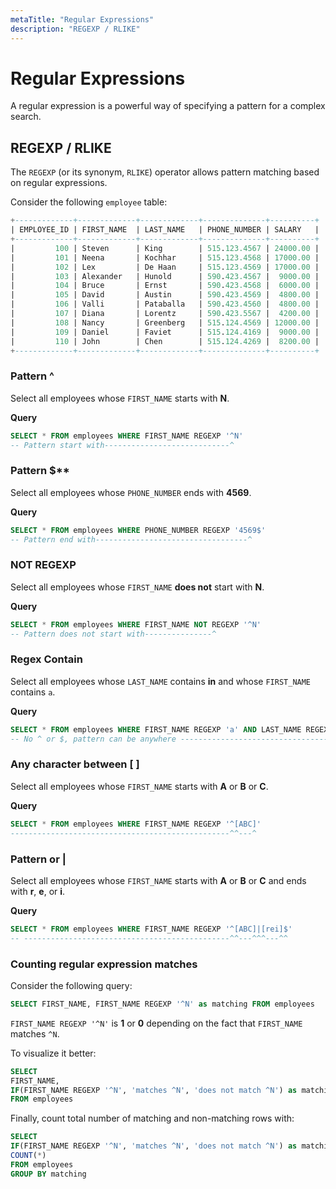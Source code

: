 ```yaml
---
metaTitle: "Regular Expressions"
description: "REGEXP / RLIKE"
---
```


# Regular Expressions


A regular expression is a powerful way of specifying a pattern for a complex search.



## REGEXP / RLIKE


The `REGEXP` (or its synonym, `RLIKE`) operator allows pattern matching based on regular expressions.

Consider the following `employee` table:

```sql
+-------------+-------------+-------------+--------------+----------+
| EMPLOYEE_ID | FIRST_NAME  | LAST_NAME   | PHONE_NUMBER | SALARY   |
+-------------+-------------+-------------+--------------+----------+
|         100 | Steven      | King        | 515.123.4567 | 24000.00 |
|         101 | Neena       | Kochhar     | 515.123.4568 | 17000.00 |
|         102 | Lex         | De Haan     | 515.123.4569 | 17000.00 |
|         103 | Alexander   | Hunold      | 590.423.4567 |  9000.00 |
|         104 | Bruce       | Ernst       | 590.423.4568 |  6000.00 |
|         105 | David       | Austin      | 590.423.4569 |  4800.00 |
|         106 | Valli       | Pataballa   | 590.423.4560 |  4800.00 |
|         107 | Diana       | Lorentz     | 590.423.5567 |  4200.00 |
|         108 | Nancy       | Greenberg   | 515.124.4569 | 12000.00 |
|         109 | Daniel      | Faviet      | 515.124.4169 |  9000.00 |
|         110 | John        | Chen        | 515.124.4269 |  8200.00 |
+-------------+-------------+-------------+--------------+----------+

```

### Pattern ^

Select all employees whose `FIRST_NAME` starts with **N**.

**Query**

```sql
SELECT * FROM employees WHERE FIRST_NAME REGEXP '^N'
-- Pattern start with----------------------------^

```

### Pattern $**

Select all employees whose `PHONE_NUMBER` ends with **4569**.

**Query**

```sql
SELECT * FROM employees WHERE PHONE_NUMBER REGEXP '4569$'
-- Pattern end with----------------------------------^

```

### NOT REGEXP

Select all employees whose `FIRST_NAME` **does not** start with **N**.

**Query**

```sql
SELECT * FROM employees WHERE FIRST_NAME NOT REGEXP '^N'
-- Pattern does not start with---------------^

```

### Regex Contain

Select all employees whose `LAST_NAME` contains **in** and whose `FIRST_NAME` contains `a`.

**Query**

```sql
SELECT * FROM employees WHERE FIRST_NAME REGEXP 'a' AND LAST_NAME REGEXP 'in'
-- No ^ or $, pattern can be anywhere -------------------------------------^

```

### Any character between [ ]

Select all employees whose `FIRST_NAME` starts with **A** or **B** or **C**.

**Query**

```sql
SELECT * FROM employees WHERE FIRST_NAME REGEXP '^[ABC]'
-------------------------------------------------^^---^

```

### Pattern or |

Select all employees whose `FIRST_NAME` starts with **A** or **B** or **C** and ends with **r**, **e**, or **i**.

**Query**

```sql
SELECT * FROM employees WHERE FIRST_NAME REGEXP '^[ABC]|[rei]$'
-- ----------------------------------------------^^---^^^---^^

```

### Counting regular expression matches

Consider the following query:

```sql
SELECT FIRST_NAME, FIRST_NAME REGEXP '^N' as matching FROM employees

```

`FIRST_NAME REGEXP '^N'` is **1** or **0** depending on the fact that `FIRST_NAME` matches `^N`.

To visualize it better:

```sql
SELECT 
FIRST_NAME, 
IF(FIRST_NAME REGEXP '^N', 'matches ^N', 'does not match ^N') as matching 
FROM employees

```

Finally, count total number of matching and non-matching rows with:

```sql
SELECT
IF(FIRST_NAME REGEXP '^N', 'matches ^N', 'does not match ^N') as matching,
COUNT(*) 
FROM employees 
GROUP BY matching

```

